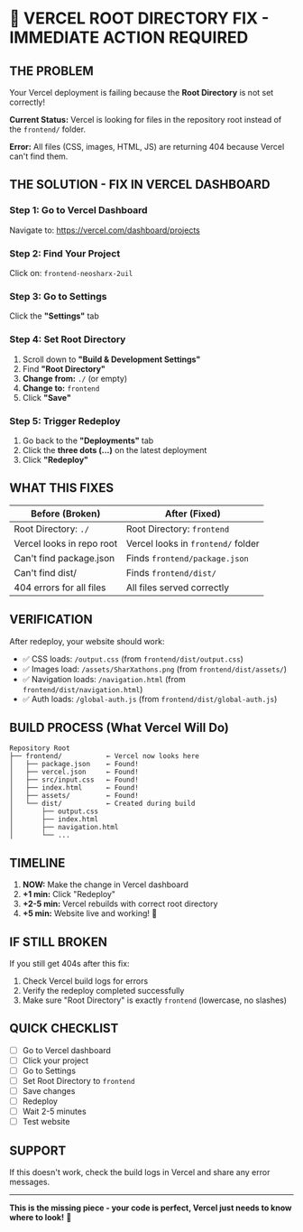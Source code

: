# 🚨 VERCEL ROOT DIRECTORY FIX - IMMEDIATE ACTION REQUIRED

## THE PROBLEM
Your Vercel deployment is failing because the **Root Directory** is not set correctly!

**Current Status:** Vercel is looking for files in the repository root instead of the `frontend/` folder.

**Error:** All files (CSS, images, HTML, JS) are returning 404 because Vercel can't find them.

## THE SOLUTION - FIX IN VERCEL DASHBOARD

### Step 1: Go to Vercel Dashboard
Navigate to: https://vercel.com/dashboard/projects

### Step 2: Find Your Project
Click on: `frontend-neosharx-2uil`

### Step 3: Go to Settings
Click the **"Settings"** tab

### Step 4: Set Root Directory
1. Scroll down to **"Build & Development Settings"**
2. Find **"Root Directory"**
3. **Change from:** `./` (or empty)
4. **Change to:** `frontend`
5. Click **"Save"**

### Step 5: Trigger Redeploy
1. Go back to the **"Deployments"** tab
2. Click the **three dots (...)** on the latest deployment
3. Click **"Redeploy"**

## WHAT THIS FIXES

| Before (Broken) | After (Fixed) |
|-----------------|---------------|
| Root Directory: `./` | Root Directory: `frontend` |
| Vercel looks in repo root | Vercel looks in `frontend/` folder |
| Can't find package.json | Finds `frontend/package.json` |
| Can't find dist/ | Finds `frontend/dist/` |
| 404 errors for all files | All files served correctly |

## VERIFICATION

After redeploy, your website should work:
- ✅ CSS loads: `/output.css` (from `frontend/dist/output.css`)
- ✅ Images load: `/assets/SharXathons.png` (from `frontend/dist/assets/`)
- ✅ Navigation loads: `/navigation.html` (from `frontend/dist/navigation.html`)
- ✅ Auth loads: `/global-auth.js` (from `frontend/dist/global-auth.js`)

## BUILD PROCESS (What Vercel Will Do)

```
Repository Root
├── frontend/           ← Vercel now looks here
│   ├── package.json    ← Found!
│   ├── vercel.json     ← Found!
│   ├── src/input.css   ← Found!
│   ├── index.html      ← Found!
│   ├── assets/         ← Found!
│   └── dist/           ← Created during build
│       ├── output.css
│       ├── index.html
│       ├── navigation.html
│       └── ...
```

## TIMELINE

1. **NOW:** Make the change in Vercel dashboard
2. **+1 min:** Click "Redeploy"
3. **+2-5 min:** Vercel rebuilds with correct root directory
4. **+5 min:** Website live and working! 🎉

## IF STILL BROKEN

If you still get 404s after this fix:

1. Check Vercel build logs for errors
2. Verify the redeploy completed successfully
3. Make sure "Root Directory" is exactly `frontend` (lowercase, no slashes)

## QUICK CHECKLIST

- [ ] Go to Vercel dashboard
- [ ] Click your project
- [ ] Go to Settings
- [ ] Set Root Directory to `frontend`
- [ ] Save changes
- [ ] Redeploy
- [ ] Wait 2-5 minutes
- [ ] Test website

## SUPPORT

If this doesn't work, check the build logs in Vercel and share any error messages.

---

**This is the missing piece - your code is perfect, Vercel just needs to know where to look!** 🔧